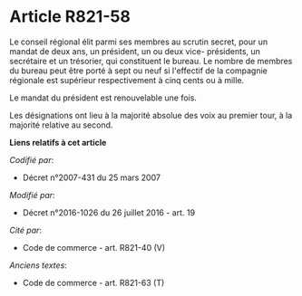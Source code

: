 # Article R821-58

Le conseil régional élit parmi ses membres au scrutin secret, pour un mandat de deux ans, un président, un ou deux vice-
présidents, un secrétaire et un trésorier, qui constituent le bureau. Le nombre de membres du bureau peut être porté à sept
ou neuf si l'effectif de la compagnie régionale est supérieur respectivement à cinq cents ou à mille.

Le mandat du président est renouvelable une fois.

Les désignations ont lieu à la majorité absolue des voix au premier tour, à la majorité relative au second.

**Liens relatifs à cet article**

_Codifié par_:

  - Décret n°2007-431 du 25 mars 2007

_Modifié par_:

  - Décret n°2016-1026 du 26 juillet 2016 - art. 19

_Cité par_:

  - Code de commerce - art. R821-40 (V)

_Anciens textes_:

  - Code de commerce - art. R821-63 (T)
